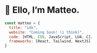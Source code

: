 # 👋  Ello, I’m Matteo.

```javascript
const matteo = {
  title: "idk",
  website: "Coming Soon! (i think)",
  code: [HTML, CSS, JavaScript, LUA, C],
  frameworks: [React, Tailwind, NextJS]
}
```
